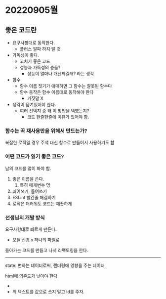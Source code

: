 # 20220905월

## 좋은 코드란

- 요구사항대로 동작한다.
  - 플러스 알파 하지 말 것
- 가독성이 좋다.
  - 고치기 좋은 코드
  - 성능과 가독성의 충돌?
    - 성능이 얼마나 개선되길래? 라는 생각
- 함수
  - 함수 이름 짓기가 애매하면 그 함수는 잘못된 함수다
  - 함수 동작은 함수 이름대로 동작해야 한다
    - 거짓말 X
- 생각이 담겨있어야 한다.
  - 여러 선택지 중 왜 이 방법을 택했는지?
    - 코드 한줄한줄에 이유가 있어야 함.

### 함수는 꼭 재사용만을 위해서 만드는가?

복잡한 로직일 경우 주석 대신 함수로 만들어서 사용하기도 함

### 어떤 코드가 읽기 좋은 코드?

남의 코드를 많이 봐야 함.

1. 좋은 이름을 쓴다.
   1. 특히 매개변수 명
2. 띄어쓰기, 들여쓰기
3. ESLint 빨간줄 해결하기
4. 로직은 더러워도 코드는 깨끗하게

### 선생님의 개발 방식

요구사항대로 빠르게 만든다.

- 모듈 신경 x 하나의 파일로

돌아가는 코드를 만들고 나서 리팩토링을 한다.

---

state: 변하는 데이터로써, 렌더링에 영향을 주는 데이터

html에 의존도가 낮아야 한다.

- <li>의 텍스트를 값으로 쓰지 말고 id를 주자.
